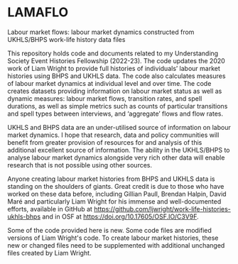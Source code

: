 # LAMAFLO
Labour market flows: labour market dynamics constructed from UKHLS/BHPS work-life history data files

This repository holds code and documents related to my Understanding Society Event Histories Fellowship (2022-23). The code updates the 2020 work of Liam Wright to provide full histories of individuals’ labour market histories using BHPS and UKHLS data. The code also calculates measures of labour market dynamics at individual level and over time. The code creates datasets providing information on labour market status as well as dynamic measures: labour market flows, transition rates, and spell durations, as well as simple metrics such as counts of particular transitions and spell types between interviews, and ‘aggregate’ flows and flow rates.

UKHLS and BHPS data are an under-utilised source of information on labour market dynamics. I hope that research, data and policy communities will benefit from greater provision of resources for and analysis of this additional excellent source of information. The ability in the UKHLS/BHPS to analyse labour market dynamics alongside very rich other data will enable research that is not possible using other sources.

Anyone creating labour market histories from BHPS and UKHLS data is standing on the shoulders of giants. Great credit is due to those who have worked on these data before, including Gillian Paull, Brendan Halpin, David Maré and particularly Liam Wright for his immense and well-documented efforts, available in GitHub at https://github.com/ljwright/work-life-histories-ukhls-bhps and in OSF at https://doi.org/10.17605/OSF.IO/C3V9F.

Some of the code provided here is new. Some code files are modified versions of Liam Wright's code. To create labour market histories, these new or changed files need to be supplemented with additional unchanged files created by Liam Wright.
